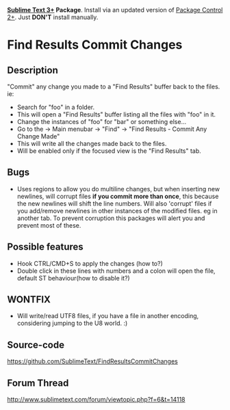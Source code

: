 **[Sublime Text 3+](http://www.sublimetext.com/) Package**. Install via an updated version of  [Package Control 2+](https://sublime.wbond.net/installation). Just **DON'T** install manually.

# Find Results Commit Changes

## Description

"Commit" any change you made to a "Find Results" buffer back to the files. ie:
- Search for "foo" in a folder.
- This will open a "Find Results" buffer listing all the files with "foo" in it.
- Change the instances of "foo" for "bar" or something else...
- Go to the -> Main menubar -> "Find" -> "Find Results - Commit Any Change Made"
- This will write all the changes made back to the files.
- Will be enabled only if the focused view is the "Find Results" tab.

## Bugs

- Uses regions to allow you do multiline changes, but when inserting new newlines, will corrupt files **if you commit more than once**, this because the new newlines will shift the line numbers. Will also 'corrupt' files if you add/remove newlines in other instances of the modified files. eg in another tab. To prevent corruption this packages will alert you and prevent most of these.

## Possible features

- Hook CTRL/CMD+S to apply the changes (how to?)
- Double click in these lines with numbers and a colon will open the file, default ST behaviour(how to disable it?)

## WONTFIX

- Will write/read UTF8 files, if you have a file in another encoding, considering jumping to the U8 world. :)

## Source-code

https://github.com/SublimeText/FindResultsCommitChanges

## Forum Thread

http://www.sublimetext.com/forum/viewtopic.php?f=6&t=14118
